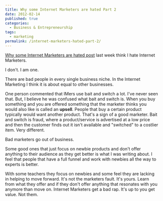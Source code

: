 ```yaml
---
title: Why some Internet Marketers are hated Part 2
date: 2012-02-14
published: true
categories:
  - Business & Entrepreneurship
tags:
  - marketing
permalink: /internet-marketers-hated-part-2/
---
```

[Why some Internet Marketers are hated post](/internet-marketers-hated/) last week think I hate Internet Marketers.

I don't. I am one.

There are bad people in every single business niche. In the Internet Marketing I think it is about equal to other businesses.

One person commented that IMers use bait and switch a lot. I've never seen that. But, I believe he was confused what bait and switch is. When you buy something and you are offered something that the marketer thinks you would also like is called an **upsell**. People that buy a certain product typically would want another product. That's a sign of a good marketer. Bait and switch is fraud, where a product/service is advertised at a low price and then the customer finds out it isn't available and "switched" to a costlier item. Very different.

Bad marketers go out of business.

Some good ones that just focus on newbie products and don't offer anything to their audience as they get better is what I was writing about. I feel that people that have a full funnel and work with newbies all the way to experts is better.

With some teachers they focus on newbies and some feel they are lacking in helping to move forward. It's not the marketers fault. It's yours. Learn from what they offer and if they don't offer anything that resonates with you anymore than move on. Internet Marketers get a bad rap. It's up to you get value. Not them.